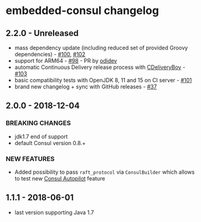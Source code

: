 # embedded-consul changelog

## 2.2.0 - Unreleased

 - mass dependency update (including reduced set of provided Groovy dependencies) - [#100](https://github.com/pszymczyk/embedded-consul/pull/100), [#102](https://github.com/pszymczyk/embedded-consul/pull/102)
 - support for ARM64 - [#98](https://github.com/pszymczyk/embedded-consul/pull/98) - PR by [odidev](https://github.com/odidev)
 - automatic Continuous Delivery release process with [CDeliveryBoy](https://github.com/szpak/CDeliveryBoy) - [#103](https://github.com/pszymczyk/embedded-consul/pull/103) 
 - basic compatibility tests with OpenJDK 8, 11 and 15 on CI server - [#101](https://github.com/pszymczyk/embedded-consul/pull/101)
 - brand new changelog + sync with GitHub releases - [#37](https://github.com/pszymczyk/embedded-consul/issues/37)

## 2.0.0 - 2018-12-04

### BREAKING CHANGES
 
 - jdk1.7 end of support
 - default Consul version 0.8.+

### NEW FEATURES

 -  Added possibility to pass `raft_protocol` via `ConsulBuilder` which allows to test new [Consul Autopilot](https://www.consul.io/docs/guides/autopilot.html) feature

## 1.1.1 - 2018-06-01

 - last version supporting Java 1.7
